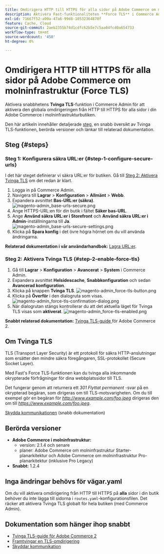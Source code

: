 ```yaml
---
title: Omdirigera HTTP till HTTPS för alla sidor på Adobe Commerce om molninfrastruktur (Force TLS)
description: Aktivera Fast-funktionaliteten **Force TLS** i Commerce Admin för att aktivera den globala omdirigeringen av HTTP till HTTPS för alla sidor i Adobe Commerce i molninfrastrukturbutiken.
exl-id: 71667f52-a99a-47a6-99d8-10532364870f
feature: Cache, Cloud
source-git-commit: 2aeb2355b74d1cdfc62b5e7c5aa04fcd0a654733
workflow-type: tm+mt
source-wordcount: '450'
ht-degree: 0%

---
```


# Omdirigera HTTP till HTTPS för alla sidor på Adobe Commerce om molninfrastruktur (Force TLS)

Aktivera snabbhetens **Tvinga TLS**-funktion i Commerce Admin för att aktivera den globala omdirigeringen från HTTP till HTTPS för alla sidor i din Adobe Commerce i molninfrastrukturbutiken.

Den här artikeln innehåller detaljerade [steg](#steps), en snabb översikt av Tvinga TLS-funktionen, berörda versioner och länkar till relaterad dokumentation.

## Steg {#steps}

### Steg 1: Konfigurera säkra URL:er {#step-1-configure-secure-urls}

I det här steget definierar vi säkra URL:er för butiken. Gå till [Steg 2: Aktivera Tvinga TLS](#step-2-enable-force-tls) om det redan är klart.

1. Logga in på Commerce Admin.
1. Navigera till **Lagrar** > **Konfiguration** > **Allmänt** > **Webb**.
1. Expandera avsnittet **Bas-URL:er (säkra)**.    ![magento-admin_base-urls-secure.png](assets/magento-admin_base-urls-secure.png)
1. Ange HTTPS-URL:en för din butik i fältet **Säker bas-URL**.
1. Ange **Använd säkra URL:er i Storefront** och **Använd säkra URL:er i Admin**-inställningarna till **Ja**.    ![magento-admin_base-urls-secure-settings.png](assets/magento-admin_base-urls-secure-settings.png)
1. Klicka på **Spara konfig** i det övre högra hörnet om du vill använda ändringarna.

**Relaterad dokumentation i vår användarhandbok:**   [Lagra URL:er](https://experienceleague.adobe.com/en/docs/commerce-admin/stores-sales/site-store/store-urls).

### Steg 2: Aktivera Tvinga TLS {#step-2-enable-force-tls}

1. Gå till **Lagrar** > **Konfiguration** > **Avancerat** > **System** i Commerce Admin.
1. Expandera avsnittet **Helsidescache**, **Snabbkonfiguration** och sedan **Avancerad konfiguration**.
1. Klicka på knappen **Tvinga TLS**.    ![magento-admin_force-tls-button.png](assets/magento-admin_force-tls-button.png)
1. Klicka på **Överför** i den dialogruta som visas.    ![magento-admin_force-tls-confirmation-dialog.png](assets/magento-admin_force-tls-confirmation-dialog.png)
1. När dialogrutan stängs kontrollerar du att det aktuella läget för Tvinga TLS visas som **aktiverat**.    ![magento-admin_force-tls-enabled.png](assets/magento-admin_force-tls-enabled.png)

**Snabbt relaterad dokumentation:**   [ Tvinga TLS-guide ](https://github.com/fastly/fastly-magento2/blob/master/Documentation/Guides/FORCE-TLS.md) för Adobe Commerce 2.

## Om Tvinga TLS

TLS (Transport Layer Security) är ett protokoll för säkra HTTP-anslutningar som ersätter den mindre säkra föregångaren, SSL-protokollet (Secure Socket Layer).

Med Fast&#39;s Force TLS-funktionen kan du tvinga alla inkommande okrypterade förfrågningar för dina webbplatssidor till TLS.

>>
Det fungerar genom att returnera ett *301 Flyttat permanent* -svar på en okrypterad begäran, som dirigeras om till TLS-motsvarigheten. Om du till exempel gör en begäran för *http://www.example.com/foo.jpeg* dirigeras den om till *https://www.example.com/foo.jpeg*.

[Skydda kommunikationen](https://docs.fastly.com/guides/securing-communications/) (snabb dokumentation)

## Berörda versioner

* **Adobe Commerce i molninfrastruktur:**
   * version: 2.1.4 och senare
   * planer: Adobe Commerce om molninfrastruktur Starter-planarkitektur och Adobe Commerce om molninfrastruktur Pro-planarkitektur (inklusive Pro Legacy)
* **Snabbt:** 1.2.4

## Inga ändringar behövs för vägar.yaml

Om du vill aktivera omdirigering från HTTP till HTTPS på **alla** sidor i din butik behöver du inte lägga till sidorna i `routes.yaml`-konfigurationsfilen. Det räcker att aktivera Tvinga TLS globalt för hela butiken (med Commerce Admin).

## Dokumentation som hänger ihop snabbt

* [Tvinga TLS-guide för Adobe Commerce 2](https://github.com/fastly/fastly-magento2/blob/master/Documentation/Guides/FORCE-TLS.md)
* [Framtvingar en TLS-omdirigering](https://docs.fastly.com/guides/securing-communications/forcing-a-tls-redirect)
* [Skyddar kommunikation](https://docs.fastly.com/guides/securing-communications/)
